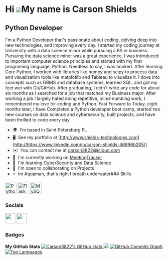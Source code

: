 Hi ![](https://user-images.githubusercontent.com/18350557/176309783-0785949b-9127-417c-8b55-ab5a4333674e.gif)My name is Carson Shields
======================================================================================================================================

Python Developer
----------------

I'm a Python Developer that's passionate about coding, delving deep into new technologies, and improving every day. I started my coding journey at University with a data science minor while pursuing a BS in business. Pursuing the data science minor was a great experience. I was introduced to important computer science principles and started with my first programing language, Python. Needless to say, I was hooked. After learning Core Python, I worked with libraries like numpy and scipy to process data and visualization tools like matplotlib and Tableau to visualize it. I dove into concepts such as DBMS and database systems, learned SQL, and got my feet wet with Git/GitHub. After graduating, I didn't write any code for about six months as I searched for a job that matched my Business major. After working a job I largely hated doing repetitive, mind-numbing work, I remembered my love for coding and Python. Fast Forward to Today, eight months later, I have Completed a Python developer boot camp, started two new courses on data science and cybersecurity, built projects, and have been thrilled to code every day.

*   🌍  I'm based in Saint Petersburg FL
*   🖥️  See my portfolio at [http://www.shields-technologies.com](http://https://www.linkedin.com/in/carson-shields-46896b205/)
*   ✉️  You can contact me at [carson3822@icloud.com](mailto:carson3822@icloud.com)
*   🚀  I'm currently working on [MeetingTracker](http://https://github.com/Carson3822/MeetingTracker)
*   🧠  I'm learning CyberSecurity and Data Science
*   🤝  I'm open to collaborating on Projects
*   ⚡  Im Aquaman, that's right I breath underwater### Skills 
<p align="left">
<a href="https://www.python.org/" target="_blank" rel="noreferrer"><img src="https://raw.githubusercontent.com/danielcranney/readme-generator/main/public/icons/skills/python-colored.svg" width="36" height="36" alt="Python" /></a>
<a href="https://flask.palletsprojects.com/en/2.0.x/" target="_blank" rel="noreferrer"><img src="https://raw.githubusercontent.com/danielcranney/readme-generator/main/public/icons/skills/flask-colored-dark.svg" width="36" height="36" alt="Flask" /></a>
<a href="https://www.mysql.com/" target="_blank" rel="noreferrer"><img src="https://raw.githubusercontent.com/danielcranney/readme-generator/main/public/icons/skills/mysql-colored.svg" width="36" height="36" alt="MySQL" /></a>
</p>
                    
### Socials
                  
                  
<p align="left"> <a href="https://www.github.com/Carson3822" target="_blank" rel="noreferrer"><img src="https://raw.githubusercontent.com/danielcranney/readme-generator/main/public/icons/socials/github-dark.svg" width="32" height="32" /></a>
<a href="https://www.linkedin.com/in/carson-shields-46896b205/" target="_blank" rel="noreferrer"><img src="https://raw.githubusercontent.com/danielcranney/readme-generator/main/public/icons/socials/linkedin.svg" width="32" height="32" /></a></p>

### Badges

<b>My GitHub Stats</b>
<a href="http://www.github.com/Carson3822"><img src="https://github-readme-stats.vercel.app/api?username=Carson3822&show_icons=true&hide=&count_private=true&title_color=0891b2&text_color=ffffff&icon_color=0891b2&bg_color=1c1917&hide_border=true&show_icons=true" alt="Carson3822's GitHub stats" />
</a>
<a href="http://www.github.com/Carson3822"><img
src="https://github-readme-streak-stats.herokuapp.com/?user=Carson3822&stroke=ffffff&background=1c1917&ring=0891b2&fire=0891b2&currStreakNum=ffffff&currStreakLabel=0891b2&sideNums=ffffff&sideLabels=ffffff&dates=ffffff&hide_border=true" /></a>
<a href="http://www.github.com/Carson3822"><img src="https://github-readme-activity-graph.cyclic.app/graph?username=Carson3822&bg_color=1c1917&color=ffffff&line=0891b2&point=ffffff&area_color=1c1917&area=true&hide_border=true&custom_title=GitHub%20Commits%20Graph" alt="GitHub Commits Graph" /></a><a href="https://github.com/Carson3822" align="left"><img src="https://github-readme-stats.vercel.app/api/top-langs/?username=Carson3822&langs_count=10&title_color=0891b2&text_color=ffffff&icon_color=0891b2&bg_color=1c1917&hide_border=true&locale=en&custom_title=Top%20%Languages" alt="Top Languages" /></a>












